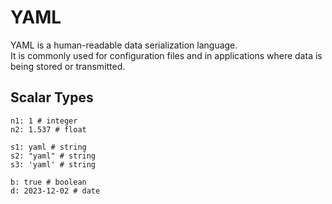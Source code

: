 # YAML

YAML is a human-readable data serialization language.  
It is commonly used for configuration files and in applications where data is being stored or transmitted. 

## Scalar Types
```
n1: 1 # integer
n2: 1.537 # float
```
```
s1: yaml # string
s2: "yaml" # string
s3: 'yaml' # string
```
```
b: true # boolean
d: 2023-12-02 # date
```
